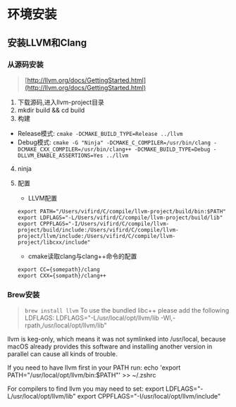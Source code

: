 # 环境安装

## 安装LLVM和Clang
### 从源码安装
> [http://llvm.org/docs/GettingStarted.html](http://llvm.org/docs/GettingStarted.html)
1. 下载源码,进入llvm-project目录
2. mkdir build && cd build
3. 构建
  - Release模式: `cmake -DCMAKE_BUILD_TYPE=Release ../llvm`
  - Debug模式: `cmake -G "Ninja" -DCMAKE_C_COMPILER=/usr/bin/clang -DCMAKE_CXX_COMPILER=/usr/bin/clang++ -DCMAKE_BUILD_TYPE=Debug -DLLVM_ENABLE_ASSERTIONS=Yes ../llvm`
4. ninja
5. 配置
    - LLVM配置
    ```vim
    export PATH="/Users/vifird/C/compile/llvm-project/build/bin:$PATH"
    export LDFLAGS="-L/Users/vifird/C/compile/llvm-project/build/lib"
    export CPPFLAGS="-I/Users/vifird/C/compile/llvm-project/build/include:/Users/vifird/C/compile/llvm-project/llvm/include:/Users/vifird/C/compile/llvm-project/libcxx/include"
    ```

    - cmake读取clang与clang++命令的配置
    ```vim
    export CC={somepath}/clang
    export CXX={sompath}/clang++
    ```
### Brew安装
> `brew install llvm`
To use the bundled libc++ please add the following LDFLAGS:
  LDFLAGS="-L/usr/local/opt/llvm/lib -Wl,-rpath,/usr/local/opt/llvm/lib"

llvm is keg-only, which means it was not symlinked into /usr/local,
because macOS already provides this software and installing another version in
parallel can cause all kinds of trouble.

If you need to have llvm first in your PATH run:
  echo 'export PATH="/usr/local/opt/llvm/bin:$PATH"' >> ~/.zshrc

For compilers to find llvm you may need to set:
  export LDFLAGS="-L/usr/local/opt/llvm/lib"
  export CPPFLAGS="-I/usr/local/opt/llvm/include"
```

```